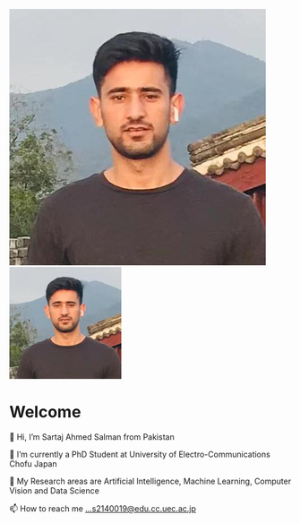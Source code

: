 ![MarineGEO circle logo](77585189.jpg "@sartajbalti" )
<img src="77585189.jpg" alt="drawing" width="200"/>
# Welcome 

👋 Hi, I’m Sartaj Ahmed Salman from Pakistan

👀 I’m currently a PhD Student at University of Electro-Communications Chofu Japan

🌱 My Research areas are Artificial Intelligence, Machine Learning, Computer Vision and Data Science 

📫 How to reach me ...s2140019@edu.cc.uec.ac.jp

